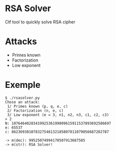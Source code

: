 # RSA Solver

Ctf tool to quickly solve RSA cipher

# Attacks
  - Primes known
  - Factorization
  - Low exponent
# Exemple

```
$ ./rsasolver.py 
Chose an attack:
 1/ Primes known (p, q, e, c)
 2/ Factorization (n, e, c)
 3/ Low exponent (e = 3, n1, n2, n3, c1, c2, c3)
> 2
N: 1076464028341992536199809615911537893692586697
e: 65537
c: 862369381078327546132185807811079056687202787

-> m(dec): 99525074994170507913687585
-> m(str): RSA Solver!
```
